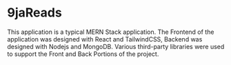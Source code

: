 # 9jaReads
This application is a typical MERN Stack application. The Frontend of the application was designed with React and TailwindCSS, Backend was designed with Nodejs and MongoDB. Various third-party libraries were used to support the Front and Back Portions of the project.
